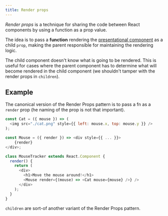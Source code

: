 ```yaml
---
title: Render props
---
```


_Render props_ is a technique for sharing the code between React components by using a function as a prop value.

The idea is to pass a **function** rendering the [presentational component](/knowledge/react/containers-vs-presentation-components.md) as a child `prop`, making the parent responsible for maintaining the rendering logic.

The child component doesn't know what is going to be rendered. This is useful for cases where the parent component has to determine what will become rendered in the child component (we shouldn't tamper with the render props in `children`).

## Example

The canonical version of the Render Props pattern is to pass a fn as a `render` prop (he naming of the prop is not that important).

```js
const Cat = ({ mouse }) => (
  <img src="./cat.png" style={{ left: mouse.x, top: mouse.y }} />
);

const Mouse = ({ render }) => <div style={{ ... }}>
	{render}
</div>;

class MouseTracker extends React.Component {
  render() {
    return (
      <div>
        <h1>Move the mouse around!</h1>
        <Mouse render={(mouse) => <Cat mouse={mouse} />} />
      </div>
    );
  }
}
```

`children` are sort-of another variant of the Render Props pattern.
